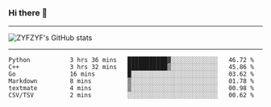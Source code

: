 ### Hi there 👋

-------

<!--

- 🔭 I’m currently working on ...
- 🌱 I’m currently learning Rust
- 👯 I’m looking to collaborate on ...
- 🤔 I’m looking for help with ...
- 💬 Ask me about ...
- 📫 How to reach me: ...
- 😄 Pronouns: ...
- ⚡ Fun fact: ...

-------
-->

![ZYFZYF's GitHub stats](https://github-readme-stats.vercel.app/api?username=ZYFZYF)


-------

<!--START_SECTION:waka-->

```text
Python           3 hrs 36 mins   ███████████▓░░░░░░░░░░░░░   46.72 %
C++              3 hrs 32 mins   ███████████▒░░░░░░░░░░░░░   45.86 %
Go               16 mins         █░░░░░░░░░░░░░░░░░░░░░░░░   03.62 %
Markdown         8 mins          ▒░░░░░░░░░░░░░░░░░░░░░░░░   01.78 %
textmate         4 mins          ▒░░░░░░░░░░░░░░░░░░░░░░░░   00.98 %
CSV/TSV          2 mins          ░░░░░░░░░░░░░░░░░░░░░░░░░   00.62 %
```

<!--END_SECTION:waka-->



